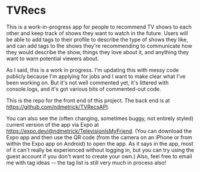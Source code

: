 # TVRecs

This is a work-in-progress app for people to recommend TV shows to each other and keep track of shows they want to watch in the future. Users will be able to add tags to their profile to describe the type of shows they like, and can add tags to the shows they're recommending to communicate how they would describe the show, things they love about it, and anything they want to warn potential viewers about.

As I said, this is a work in progress. I'm updating this with messy code publicly because I'm applying for jobs and I want to make clear what I've been working on. But it's not well commented yet, it's littered with console.logs, and it's got various bits of commented-out code.

This is the repo for the front end of this project. The back end is at https://github.com/ndmetrick/TVRecsAPI. 

You can also see the (often changing, sometimes buggy, not entirely styled) current version of the app via Expo at https://expo.dev/@ndmetrick/TelevisionIsMyFriend. (You can download the Expo app and then use the QR code (from the camera on an iPhone or from within the Expo app on Android) to open the app. As it says in the app, most of it can't really be experienced without logging in, but you can try using the guest account if you don't want to create your own.) Also, feel free to email me with tag ideas -- the tag list is still very much in process also!
